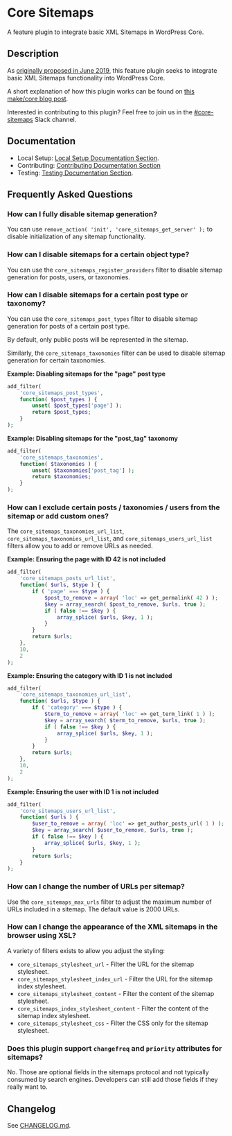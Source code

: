 # Core Sitemaps

A feature plugin to integrate basic XML Sitemaps in WordPress Core.

## Description

As [originally proposed in June 2019](https://make.wordpress.org/core/2019/06/12/xml-sitemaps-feature-project-proposal/), this feature plugin seeks to integrate basic XML Sitemaps functionality into WordPress Core.

A short explanation of how this plugin works can be found on [this make/core blog post](https://make.wordpress.org/core/2020/01/27/feature-plugin-xml-sitemaps/).

Interested in contributing to this plugin? Feel free to join us in the [#core-sitemaps](https://wordpress.slack.com/archives/CTKTGNJJW) Slack channel.

## Documentation

- Local Setup: [Local Setup Documentation Section](/docs/SETUP.md/).
- Contributing: [Contributing Documentation Section](/docs/CONTRIBUTING.md)
- Testing: [Testing Documentation Section](/docs/TESTING.md).

## Frequently Asked Questions

### How can I fully disable sitemap generation?

You can use `remove_action( 'init', 'core_sitemaps_get_server' );` to disable initialization of any sitemap functionality.

### How can I disable sitemaps for a certain object type?

You can use the `core_sitemaps_register_providers` filter to disable sitemap generation for posts, users, or taxonomies.

### How can I disable sitemaps for a certain post type or taxonomy?

You can use the `core_sitemaps_post_types` filter to disable sitemap generation for posts of a certain post type.

By default, only public posts will be represented in the sitemap.

Similarly, the `core_sitemaps_taxonomies` filter can be used to disable sitemap generation for certain taxonomies.

**Example: Disabling sitemaps for the "page" post type**

```php
add_filter(
	'core_sitemaps_post_types',
	function( $post_types ) {
		unset( $post_types['page'] );
		return $post_types;
	}
);
```

**Example: Disabling sitemaps for the "post_tag" taxonomy**

```php
add_filter(
	'core_sitemaps_taxonomies',
	function( $taxonomies ) {
		unset( $taxonomies['post_tag'] );
		return $taxonomies;
	}
);
```

### How can I exclude certain posts / taxonomies / users from the sitemap or add custom ones?

The `core_sitemaps_taxonomies_url_list`, `core_sitemaps_taxonomies_url_list`, and `core_sitemaps_users_url_list` filters allow you to add or remove URLs as needed.

**Example: Ensuring the page with ID 42 is not included**

```php
add_filter(
	'core_sitemaps_posts_url_list',
	function( $urls, $type ) {
		if ( 'page' === $type ) {
			$post_to_remove = array( 'loc' => get_permalink( 42 ) );
			$key = array_search( $post_to_remove, $urls, true );
			if ( false !== $key ) {
				array_splice( $urls, $key, 1 );
			}
		}
		return $urls;
	},
	10,
	2
);
```

**Example: Ensuring the category with ID 1 is not included**

```php
add_filter(
	'core_sitemaps_taxonomies_url_list',
	function( $urls, $type ) {
		if ( 'category' === $type ) {
			$term_to_remove = array( 'loc' => get_term_link( 1 ) );
			$key = array_search( $term_to_remove, $urls, true );
			if ( false !== $key ) {
				array_splice( $urls, $key, 1 );
			}
		}
		return $urls;
	},
	10,
	2
);
```

**Example: Ensuring the user with ID 1 is not included**

```php
add_filter(
	'core_sitemaps_users_url_list',
	function( $urls ) {
		$user_to_remove = array( 'loc' => get_author_posts_url( 1 ) );
		$key = array_search( $user_to_remove, $urls, true );
		if ( false !== $key ) {
			array_splice( $urls, $key, 1 );
		}
		return $urls;
	}
);
```

### How can I change the number of URLs per sitemap?

Use the `core_sitemaps_max_urls` filter to adjust the maximum number of URLs included in a sitemap. The default value is 2000 URLs.

### How can I change the appearance of the XML sitemaps in the browser using XSL?

A variety of filters exists to allow you adjust the styling:

* `core_sitemaps_stylesheet_url` - Filter the URL for the sitemap stylesheet.
* `core_sitemaps_stylesheet_index_url` - Filter the URL for the sitemap index stylesheet.
* `core_sitemaps_stylesheet_content` - Filter the content of the sitemap stylesheet.
* `core_sitemaps_index_stylesheet_content` - Filter the content of the sitemap index stylesheet.
* `core_sitemaps_stylesheet_css` - Filter the CSS only for the sitemap stylesheet.

### Does this plugin support `changefreq` and `priority` attributes for sitemaps?

No. Those are optional fields in the sitemaps protocol and not typically consumed by search engines. Developers can still add those fields if they really want to.

## Changelog

See [CHANGELOG.md](CHANGELOG.md).
